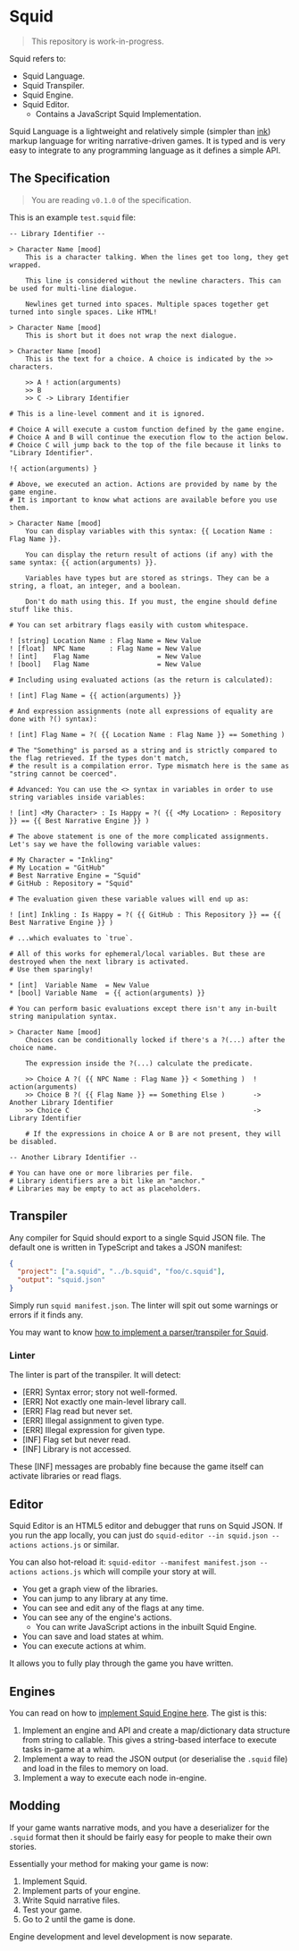 # Squid

> This repository is work-in-progress.

Squid refers to:

- Squid Language.
- Squid Transpiler.
- Squid Engine.
- Squid Editor.
  - Contains a JavaScript Squid Implementation.

Squid Language is a lightweight and relatively simple (simpler than [ink](https://github.com/inkle/ink)) markup language
for writing narrative-driven games. It is typed and is very easy to integrate to any programming language as it defines
a simple API.

## The Specification

> You are reading `v0.1.0` of the specification.

This is an example `test.squid` file:

```squid
-- Library Identifier --

> Character Name [mood]
    This is a character talking. When the lines get too long, they get wrapped.

    This line is considered without the newline characters. This can be used for multi-line dialogue.

    Newlines get turned into spaces. Multiple spaces together get turned into single spaces. Like HTML!

> Character Name [mood]
    This is short but it does not wrap the next dialogue.

> Character Name [mood]
    This is the text for a choice. A choice is indicated by the >> characters.

    >> A ! action(arguments)
    >> B
    >> C -> Library Identifier

# This is a line-level comment and it is ignored.

# Choice A will execute a custom function defined by the game engine.
# Choice A and B will continue the execution flow to the action below.
# Choice C will jump back to the top of the file because it links to "Library Identifier".

!{ action(arguments) }

# Above, we executed an action. Actions are provided by name by the game engine.
# It is important to know what actions are available before you use them.

> Character Name [mood]
    You can display variables with this syntax: {{ Location Name : Flag Name }}.

    You can display the return result of actions (if any) with the same syntax: {{ action(arguments) }}.

    Variables have types but are stored as strings. They can be a string, a float, an integer, and a boolean.

    Don't do math using this. If you must, the engine should define stuff like this.

# You can set arbitrary flags easily with custom whitespace.

! [string] Location Name : Flag Name = New Value
! [float]  NPC Name      : Flag Name = New Value
! [int]    Flag Name                 = New Value
! [bool]   Flag Name                 = New Value

# Including using evaluated actions (as the return is calculated):

! [int] Flag Name = {{ action(arguments) }}

# And expression assignments (note all expressions of equality are done with ?() syntax):

! [int] Flag Name = ?( {{ Location Name : Flag Name }} == Something )

# The "Something" is parsed as a string and is strictly compared to the flag retrieved. If the types don't match,
# the result is a compilation error. Type mismatch here is the same as "string cannot be coerced".

# Advanced: You can use the <> syntax in variables in order to use string variables inside variables:

! [int] <My Character> : Is Happy = ?( {{ <My Location> : Repository }} == {{ Best Narrative Engine }} )

# The above statement is one of the more complicated assignments. Let's say we have the following variable values:

# My Character = "Inkling"
# My Location = "GitHub"
# Best Narrative Engine = "Squid"
# GitHub : Repository = "Squid"

# The evaluation given these variable values will end up as:

! [int] Inkling : Is Happy = ?( {{ GitHub : This Repository }} == {{ Best Narrative Engine }} )

# ...which evaluates to `true`.

# All of this works for ephemeral/local variables. But these are destroyed when the next library is activated.
# Use them sparingly!

* [int]  Variable Name  = New Value
* [bool] Variable Name  = {{ action(arguments) }}

# You can perform basic evaluations except there isn't any in-built string manipulation syntax.

> Character Name [mood]
    Choices can be conditionally locked if there's a ?(...) after the choice name.

    The expression inside the ?(...) calculate the predicate.

    >> Choice A ?( {{ NPC Name : Flag Name }} < Something )  !  action(arguments)
    >> Choice B ?( {{ Flag Name }} == Something Else )       -> Another Library Identifier
    >> Choice C                                              -> Library Identifier

    # If the expressions in choice A or B are not present, they will be disabled.

-- Another Library Identifier --

# You can have one or more libraries per file.
# Library identifiers are a bit like an "anchor."
# Libraries may be empty to act as placeholders.
```

## Transpiler

Any compiler for Squid should export to a single Squid JSON file. The default one is written in TypeScript
and takes a JSON manifest:

```json
{
  "project": ["a.squid", "../b.squid", "foo/c.squid"],
  "output": "squid.json"
}
```

Simply run `squid manifest.json`. The linter will spit out some warnings or errors if it finds any.

You may want to know [how to implement a parser/transpiler for Squid](docs/transpiler.md).

### Linter

The linter is part of the transpiler. It will detect:

- [ERR] Syntax error; story not well-formed.
- [ERR] Not exactly one main-level library call.
- [ERR] Flag read but never set.
- [ERR] Illegal assignment to given type.
- [ERR] Illegal expression for given type.
- [INF] Flag set but never read.
- [INF] Library is not accessed.

These [INF] messages are probably fine because the game itself can activate libraries or read flags.

## Editor

Squid Editor is an HTML5 editor and debugger that runs on Squid JSON. If you run the app locally, you can just do
`squid-editor --in squid.json --actions actions.js` or similar.

You can also hot-reload it: `squid-editor --manifest manifest.json --actions actions.js` which will compile your story
at will.

- You get a graph view of the libraries.
- You can jump to any library at any time.
- You can see and edit any of the flags at any time.
- You can see any of the engine's actions.
  - You can write JavaScript actions in the inbuilt Squid Engine.
- You can save and load states at whim.
- You can execute actions at whim.

It allows you to fully play through the game you have written.

## Engines

You can read on how to [implement Squid Engine here](docs/engine.md). The gist is this:

1. Implement an engine and API and create a map/dictionary data structure from string to callable. This gives a
   string-based interface to execute tasks in-game at a whim.
2. Implement a way to read the JSON output (or deserialise the `.squid` file) and load in the files to memory on load.
3. Implement a way to execute each node in-engine.

## Modding

If your game wants narrative mods, and you have a deserializer for the `.squid` format then it should be
fairly easy for people to make their own stories.

Essentially your method for making your game is now:

1. Implement Squid.
2. Implement parts of your engine.
3. Write Squid narrative files.
4. Test your game.
5. Go to 2 until the game is done.

Engine development and level development is now separate.
